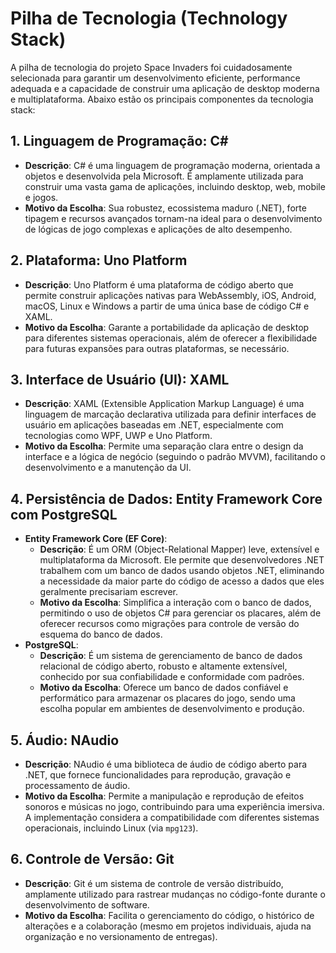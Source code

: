 # Pilha de Tecnologia (Technology Stack)

A pilha de tecnologia do projeto Space Invaders foi cuidadosamente selecionada para garantir um desenvolvimento eficiente, performance adequada e a capacidade de construir uma aplicação de desktop moderna e multiplataforma. Abaixo estão os principais componentes da tecnologia stack:

## 1. Linguagem de Programação: C#

*   **Descrição**: C# é uma linguagem de programação moderna, orientada a objetos e desenvolvida pela Microsoft. É amplamente utilizada para construir uma vasta gama de aplicações, incluindo desktop, web, mobile e jogos.
*   **Motivo da Escolha**: Sua robustez, ecossistema maduro (.NET), forte tipagem e recursos avançados tornam-na ideal para o desenvolvimento de lógicas de jogo complexas e aplicações de alto desempenho.

## 2. Plataforma: Uno Platform

*   **Descrição**: Uno Platform é uma plataforma de código aberto que permite construir aplicações nativas para WebAssembly, iOS, Android, macOS, Linux e Windows a partir de uma única base de código C# e XAML.
*   **Motivo da Escolha**: Garante a portabilidade da aplicação de desktop para diferentes sistemas operacionais, além de oferecer a flexibilidade para futuras expansões para outras plataformas, se necessário.

## 3. Interface de Usuário (UI): XAML

*   **Descrição**: XAML (Extensible Application Markup Language) é uma linguagem de marcação declarativa utilizada para definir interfaces de usuário em aplicações baseadas em .NET, especialmente com tecnologias como WPF, UWP e Uno Platform.
*   **Motivo da Escolha**: Permite uma separação clara entre o design da interface e a lógica de negócio (seguindo o padrão MVVM), facilitando o desenvolvimento e a manutenção da UI.

## 4. Persistência de Dados: Entity Framework Core com PostgreSQL

*   **Entity Framework Core (EF Core)**:
    *   **Descrição**: É um ORM (Object-Relational Mapper) leve, extensível e multiplataforma da Microsoft. Ele permite que desenvolvedores .NET trabalhem com um banco de dados usando objetos .NET, eliminando a necessidade da maior parte do código de acesso a dados que eles geralmente precisariam escrever.
    *   **Motivo da Escolha**: Simplifica a interação com o banco de dados, permitindo o uso de objetos C# para gerenciar os placares, além de oferecer recursos como migrações para controle de versão do esquema do banco de dados.
*   **PostgreSQL**:
    *   **Descrição**: É um sistema de gerenciamento de banco de dados relacional de código aberto, robusto e altamente extensível, conhecido por sua confiabilidade e conformidade com padrões.
    *   **Motivo da Escolha**: Oferece um banco de dados confiável e performático para armazenar os placares do jogo, sendo uma escolha popular em ambientes de desenvolvimento e produção.

## 5. Áudio: NAudio

*   **Descrição**: NAudio é uma biblioteca de áudio de código aberto para .NET, que fornece funcionalidades para reprodução, gravação e processamento de áudio.
*   **Motivo da Escolha**: Permite a manipulação e reprodução de efeitos sonoros e músicas no jogo, contribuindo para uma experiência imersiva. A implementação considera a compatibilidade com diferentes sistemas operacionais, incluindo Linux (via `mpg123`).

## 6. Controle de Versão: Git

*   **Descrição**: Git é um sistema de controle de versão distribuído, amplamente utilizado para rastrear mudanças no código-fonte durante o desenvolvimento de software.
*   **Motivo da Escolha**: Facilita o gerenciamento do código, o histórico de alterações e a colaboração (mesmo em projetos individuais, ajuda na organização e no versionamento de entregas).
